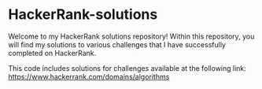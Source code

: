 # HackerRank-solutions
Welcome to my HackerRank solutions repository! Within this repository, you will find my solutions to various challenges that I have successfully completed on HackerRank.

This code includes solutions for challenges available at the following link: https://www.hackerrank.com/domains/algorithms

